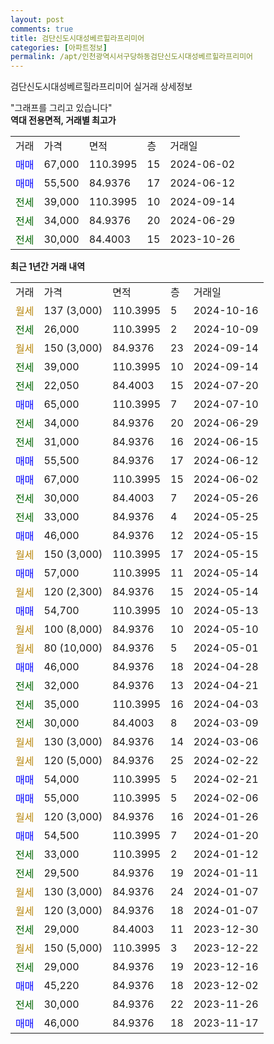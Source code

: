 ```yaml
---
layout: post
comments: true
title: 검단신도시대성베르힐라프리미어
categories: [아파트정보]
permalink: /apt/인천광역시서구당하동검단신도시대성베르힐라프리미어
---
```


검단신도시대성베르힐라프리미어 실거래 상세정보

<script type="text/javascript">
  google.charts.load('current', {'packages':['line', 'corechart']});
  google.charts.setOnLoadCallback(drawChart);

  function drawChart() {
    var data = new google.visualization.DataTable();
    data.addColumn('date', '거래일');
    data.addColumn('number', "매매");
    data.addColumn('number', "전세");
    data.addColumn('number', "전매");

    data.addRows([[new Date(Date.parse("2024-10-16")), null, null, null], [new Date(Date.parse("2024-10-09")), null, 26000, null], [new Date(Date.parse("2024-09-14")), null, null, null], [new Date(Date.parse("2024-09-14")), null, 39000, null], [new Date(Date.parse("2024-07-20")), null, 22050, null], [new Date(Date.parse("2024-07-10")), 65000, null, null], [new Date(Date.parse("2024-06-29")), null, 34000, null], [new Date(Date.parse("2024-06-15")), null, 31000, null], [new Date(Date.parse("2024-06-12")), 55500, null, null], [new Date(Date.parse("2024-06-02")), 67000, null, null], [new Date(Date.parse("2024-05-26")), null, 30000, null], [new Date(Date.parse("2024-05-25")), null, 33000, null], [new Date(Date.parse("2024-05-15")), 46000, null, null], [new Date(Date.parse("2024-05-15")), null, null, null], [new Date(Date.parse("2024-05-14")), 57000, null, null], [new Date(Date.parse("2024-05-14")), null, null, null], [new Date(Date.parse("2024-05-13")), 54700, null, null], [new Date(Date.parse("2024-05-10")), null, null, null], [new Date(Date.parse("2024-05-01")), null, null, null], [new Date(Date.parse("2024-04-28")), 46000, null, null], [new Date(Date.parse("2024-04-21")), null, 32000, null], [new Date(Date.parse("2024-04-03")), null, 35000, null], [new Date(Date.parse("2024-03-09")), null, 30000, null], [new Date(Date.parse("2024-03-06")), null, null, null], [new Date(Date.parse("2024-02-22")), null, null, null], [new Date(Date.parse("2024-02-21")), 54000, null, null], [new Date(Date.parse("2024-02-06")), 55000, null, null], [new Date(Date.parse("2024-01-26")), null, null, null], [new Date(Date.parse("2024-01-20")), 54500, null, null], [new Date(Date.parse("2024-01-12")), null, 33000, null], [new Date(Date.parse("2024-01-11")), null, 29500, null], [new Date(Date.parse("2024-01-07")), null, null, null], [new Date(Date.parse("2024-01-07")), null, null, null], [new Date(Date.parse("2023-12-30")), null, 29000, null], [new Date(Date.parse("2023-12-22")), null, null, null], [new Date(Date.parse("2023-12-16")), null, 29000, null], [new Date(Date.parse("2023-12-02")), 45220, null, null], [new Date(Date.parse("2023-11-26")), null, 30000, null], [new Date(Date.parse("2023-11-17")), 46000, null, null]]);

    var options = {
      hAxis: {
        format: 'yyyy/MM/dd'
      },    
      lineWidth: 0,
      pointsVisible: true,    
      title: '최근 1년간 유형별 실거래가 분포',
      legend: { position: 'bottom' }
    };

    var formatter = new google.visualization.NumberFormat({pattern:'###,###'} );
    formatter.format(data, 1);
    formatter.format(data, 2);
    
    setTimeout(function() {
        var chart = new google.visualization.LineChart(document.getElementById('columnchart_material'));
        chart.draw(data, (options));
        document.getElementById('loading').style.display = 'none';
    }, 200);
  }
</script>


<div id="loading" style="z-index:20; display: block; margin-left: 0px">"그래프를 그리고 있습니다"</div>
<div id="columnchart_material" style="width: 95%; margin-left: 0px; display: block"></div>
<!-- contents start -->
<b>역대 전용면적, 거래별 최고가</b>
<table class="sortable">
    <tr>
      <td>거래</td>
      <td>가격</td>
      <td>면적</td>
      <td>층</td>
      <td>거래일</td>
    </tr>
        <tr>
          <td><a style="color: blue">매매</a></td>
          <td>67,000</td>
          <td>110.3995</td>
          <td>15</td>
          <td>2024-06-02</td>
        </tr>            <tr>
          <td><a style="color: blue">매매</a></td>
          <td>55,500</td>
          <td>84.9376</td>
          <td>17</td>
          <td>2024-06-12</td>
        </tr>        
        <tr>
              <td><a style="color: darkgreen">전세</a></td>
              <td>39,000</td>
              <td>110.3995</td>
              <td>10</td>
              <td>2024-09-14</td>
            </tr>            <tr>
              <td><a style="color: darkgreen">전세</a></td>
              <td>34,000</td>
              <td>84.9376</td>
              <td>20</td>
              <td>2024-06-29</td>
            </tr>            <tr>
              <td><a style="color: darkgreen">전세</a></td>
              <td>30,000</td>
              <td>84.4003</td>
              <td>15</td>
              <td>2023-10-26</td>
            </tr>        
    
</table>

<b>최근 1년간 거래 내역</b>

<table class="sortable">
    <tr>
      <td>거래</td>
      <td>가격</td>
      <td>면적</td>
      <td>층</td>
      <td>거래일</td>
    </tr>
    <tr>
      <td><a style="color: darkgoldenrod">월세</a></td>
      <td>137 (3,000)</td>
      <td>110.3995</td>
      <td>5</td>
      <td>2024-10-16</td>
    </tr>          <tr>
      <td><a style="color: darkgreen">전세</a></td>
      <td>26,000</td>
      <td>110.3995</td>
      <td>2</td>
      <td>2024-10-09</td>
    </tr>          <tr>
      <td><a style="color: darkgoldenrod">월세</a></td>
      <td>150 (3,000)</td>
      <td>84.9376</td>
      <td>23</td>
      <td>2024-09-14</td>
    </tr>          <tr>
      <td><a style="color: darkgreen">전세</a></td>
      <td>39,000</td>
      <td>110.3995</td>
      <td>10</td>
      <td>2024-09-14</td>
    </tr>          <tr>
      <td><a style="color: darkgreen">전세</a></td>
      <td>22,050</td>
      <td>84.4003</td>
      <td>15</td>
      <td>2024-07-20</td>
    </tr>          <tr>
      <td><a style="color: blue">매매</a></td>
      <td>65,000</td>
      <td>110.3995</td>
      <td>7</td>
      <td>2024-07-10</td>
    </tr>          <tr>
      <td><a style="color: darkgreen">전세</a></td>
      <td>34,000</td>
      <td>84.9376</td>
      <td>20</td>
      <td>2024-06-29</td>
    </tr>          <tr>
      <td><a style="color: darkgreen">전세</a></td>
      <td>31,000</td>
      <td>84.9376</td>
      <td>16</td>
      <td>2024-06-15</td>
    </tr>          <tr>
      <td><a style="color: blue">매매</a></td>
      <td>55,500</td>
      <td>84.9376</td>
      <td>17</td>
      <td>2024-06-12</td>
    </tr>          <tr>
      <td><a style="color: blue">매매</a></td>
      <td>67,000</td>
      <td>110.3995</td>
      <td>15</td>
      <td>2024-06-02</td>
    </tr>          <tr>
      <td><a style="color: darkgreen">전세</a></td>
      <td>30,000</td>
      <td>84.4003</td>
      <td>7</td>
      <td>2024-05-26</td>
    </tr>          <tr>
      <td><a style="color: darkgreen">전세</a></td>
      <td>33,000</td>
      <td>84.9376</td>
      <td>4</td>
      <td>2024-05-25</td>
    </tr>          <tr>
      <td><a style="color: blue">매매</a></td>
      <td>46,000</td>
      <td>84.9376</td>
      <td>12</td>
      <td>2024-05-15</td>
    </tr>          <tr>
      <td><a style="color: darkgoldenrod">월세</a></td>
      <td>150 (3,000)</td>
      <td>110.3995</td>
      <td>17</td>
      <td>2024-05-15</td>
    </tr>          <tr>
      <td><a style="color: blue">매매</a></td>
      <td>57,000</td>
      <td>110.3995</td>
      <td>11</td>
      <td>2024-05-14</td>
    </tr>          <tr>
      <td><a style="color: darkgoldenrod">월세</a></td>
      <td>120 (2,300)</td>
      <td>84.9376</td>
      <td>15</td>
      <td>2024-05-14</td>
    </tr>          <tr>
      <td><a style="color: blue">매매</a></td>
      <td>54,700</td>
      <td>110.3995</td>
      <td>10</td>
      <td>2024-05-13</td>
    </tr>          <tr>
      <td><a style="color: darkgoldenrod">월세</a></td>
      <td>100 (8,000)</td>
      <td>84.9376</td>
      <td>10</td>
      <td>2024-05-10</td>
    </tr>          <tr>
      <td><a style="color: darkgoldenrod">월세</a></td>
      <td>80 (10,000)</td>
      <td>84.9376</td>
      <td>5</td>
      <td>2024-05-01</td>
    </tr>          <tr>
      <td><a style="color: blue">매매</a></td>
      <td>46,000</td>
      <td>84.9376</td>
      <td>18</td>
      <td>2024-04-28</td>
    </tr>          <tr>
      <td><a style="color: darkgreen">전세</a></td>
      <td>32,000</td>
      <td>84.9376</td>
      <td>13</td>
      <td>2024-04-21</td>
    </tr>          <tr>
      <td><a style="color: darkgreen">전세</a></td>
      <td>35,000</td>
      <td>110.3995</td>
      <td>16</td>
      <td>2024-04-03</td>
    </tr>          <tr>
      <td><a style="color: darkgreen">전세</a></td>
      <td>30,000</td>
      <td>84.4003</td>
      <td>8</td>
      <td>2024-03-09</td>
    </tr>          <tr>
      <td><a style="color: darkgoldenrod">월세</a></td>
      <td>130 (3,000)</td>
      <td>84.9376</td>
      <td>14</td>
      <td>2024-03-06</td>
    </tr>          <tr>
      <td><a style="color: darkgoldenrod">월세</a></td>
      <td>120 (5,000)</td>
      <td>84.9376</td>
      <td>25</td>
      <td>2024-02-22</td>
    </tr>          <tr>
      <td><a style="color: blue">매매</a></td>
      <td>54,000</td>
      <td>110.3995</td>
      <td>5</td>
      <td>2024-02-21</td>
    </tr>          <tr>
      <td><a style="color: blue">매매</a></td>
      <td>55,000</td>
      <td>110.3995</td>
      <td>5</td>
      <td>2024-02-06</td>
    </tr>          <tr>
      <td><a style="color: darkgoldenrod">월세</a></td>
      <td>120 (3,000)</td>
      <td>84.9376</td>
      <td>16</td>
      <td>2024-01-26</td>
    </tr>          <tr>
      <td><a style="color: blue">매매</a></td>
      <td>54,500</td>
      <td>110.3995</td>
      <td>7</td>
      <td>2024-01-20</td>
    </tr>          <tr>
      <td><a style="color: darkgreen">전세</a></td>
      <td>33,000</td>
      <td>110.3995</td>
      <td>2</td>
      <td>2024-01-12</td>
    </tr>          <tr>
      <td><a style="color: darkgreen">전세</a></td>
      <td>29,500</td>
      <td>84.9376</td>
      <td>19</td>
      <td>2024-01-11</td>
    </tr>          <tr>
      <td><a style="color: darkgoldenrod">월세</a></td>
      <td>130 (3,000)</td>
      <td>84.9376</td>
      <td>24</td>
      <td>2024-01-07</td>
    </tr>          <tr>
      <td><a style="color: darkgoldenrod">월세</a></td>
      <td>120 (3,000)</td>
      <td>84.9376</td>
      <td>18</td>
      <td>2024-01-07</td>
    </tr>          <tr>
      <td><a style="color: darkgreen">전세</a></td>
      <td>29,000</td>
      <td>84.4003</td>
      <td>11</td>
      <td>2023-12-30</td>
    </tr>          <tr>
      <td><a style="color: darkgoldenrod">월세</a></td>
      <td>150 (5,000)</td>
      <td>110.3995</td>
      <td>3</td>
      <td>2023-12-22</td>
    </tr>          <tr>
      <td><a style="color: darkgreen">전세</a></td>
      <td>29,000</td>
      <td>84.9376</td>
      <td>19</td>
      <td>2023-12-16</td>
    </tr>          <tr>
      <td><a style="color: blue">매매</a></td>
      <td>45,220</td>
      <td>84.9376</td>
      <td>18</td>
      <td>2023-12-02</td>
    </tr>          <tr>
      <td><a style="color: darkgreen">전세</a></td>
      <td>30,000</td>
      <td>84.9376</td>
      <td>22</td>
      <td>2023-11-26</td>
    </tr>          <tr>
      <td><a style="color: blue">매매</a></td>
      <td>46,000</td>
      <td>84.9376</td>
      <td>18</td>
      <td>2023-11-17</td>
    </tr>      </table>
<!-- contents end -->    

